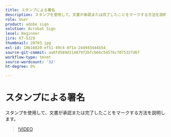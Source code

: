 ```yaml
---
title: スタンプによる署名
description: スタンプを使用して、文書が承認または完了したことをマークする方法を説明します
role: User
product: adobe sign
solution: Acrobat Sign
level: Beginner
jira: KT-5329
thumbnail: 20703.jpg
exl-id: 18616820-ef51-49c4-8f1a-244945444b54
source-git-commit: aa8fd589d214879f2bfcb6bc54576c707532fd6f
workflow-type: tm+mt
source-wordcount: '32'
ht-degree: 0%

---
```


# スタンプによる署名

スタンプを使用して、文書が承認または完了したことをマークする方法を説明します。

>[!VIDEO](https://video.tv.adobe.com/v/345170?quality=12&learn=on&hidetitle=true)
